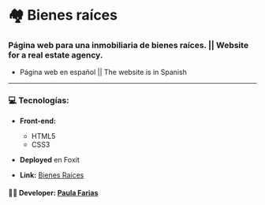 # :houses: Bienes raíces

### Página web para una inmobiliaria de bienes raíces. || Website for a real estate agency.
- Página web en español || The website is in Spanish

---

### :computer: Tecnologías: 
- **Front-end:** 
  - HTML5
  - CSS3

- **Deployed** en Foxit

- **Link:** [Bienes Raíces](http://cursofullstackphp.foxit.com.ar/comision2014/Paula_Daniela_Farias/bienes_raices/)


#### :woman_technologist: **Developer:** [Paula Farias](https://linkedin.com/in/paulafarias)
